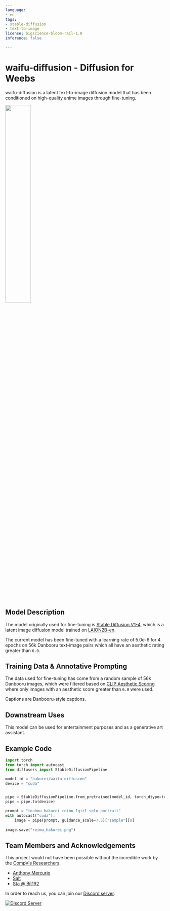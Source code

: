 ```yaml
---
language:
- en
tags:
- stable-diffusion
- text-to-image
license: bigscience-bloom-rail-1.0
inference: false

---
```


# waifu-diffusion - Diffusion for Weebs

waifu-diffusion is a latent text-to-image diffusion model that has been conditioned on high-quality anime images through fine-tuning.

<img src=https://cdn.discordapp.com/attachments/930499731451428926/1017258164439220254/unknown.png width=40% height=40%>

## Model Description

The model originally used for fine-tuning is [Stable Diffusion V1-4](https://huggingface.co/CompVis/stable-diffusion-v1-4), which is a latent image diffusion model trained on [LAION2B-en](https://huggingface.co/datasets/laion/laion2B-en).

The current model has been fine-tuned with a learning rate of 5.0e-6 for 4 epochs on 56k Danbooru text-image pairs which all have an aesthetic rating greater than `6.0`.

## Training Data & Annotative Prompting

The data used for fine-tuning has come from a random sample of 56k Danbooru images, which were filtered based on [CLIP Aesthetic Scoring](https://github.com/christophschuhmann/improved-aesthetic-predictor) where only images with an aesthetic score greater than `6.0` were used.

Captions are Danbooru-style captions.

## Downstream Uses

This model can be used for entertainment purposes and as a generative art assistant.

## Example Code

```python
import torch
from torch import autocast
from diffusers import StableDiffusionPipeline

model_id = "hakurei/waifu-diffusion"
device = "cuda"


pipe = StableDiffusionPipeline.from_pretrained(model_id, torch_dtype=torch.float16, revision='fp16')
pipe = pipe.to(device)

prompt = "touhou hakurei_reimu 1girl solo portrait"
with autocast("cuda"):
    image = pipe(prompt, guidance_scale=7.5)["sample"][0]  
    
image.save("reimu_hakurei.png")
```

## Team Members and Acknowledgements

This project would not have been possible without the incredible work by the [CompVis Researchers](https://ommer-lab.com/).

- [Anthony Mercurio](https://github.com/harubaru)
- [Salt](https://github.com/sALTaccount/)
- [Sta @ Bit192](https://twitter.com/naclbbr)

In order to reach us, you can join our [Discord server](https://discord.gg/touhouai).

[![Discord Server](https://discordapp.com/api/guilds/930499730843250783/widget.png?style=banner2)](https://discord.gg/touhouai)